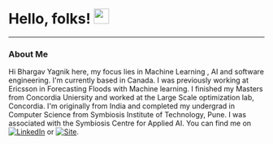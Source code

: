 # Hello, folks! <img src="https://raw.githubusercontent.com/MartinHeinz/MartinHeinz/master/wave.gif" width="30px">
---



###  About Me
Hi Bhargav Yagnik here, my focus lies in Machine Learning , AI and software engineering.
I'm currently based in Canada. I was previously working at Ericsson in Forecasting Floods with Machine learning. I finished my Masters from Concordia Uniersity and worked at the Large Scale optimization lab, Concordia.
I'm originally from India and completed my undergrad in Computer Science from Symbiosis Institute of Technology, Pune.  I was associated with the Symbiosis Centre for Applied AI. You can find me on [![LinkedIn][2.1]][2] or [![Site][1.1]][1].

[1.1]: https://i.imgur.com/7zNYMwM.png
[2.1]: https://icons.iconarchive.com/icons/danleech/simple/16/linkedin-icon.png

[1]: https://www.bhargavyagnik.com/
[2]: https://www.linkedin.com/in/bhargav-yagnik-745518168/
